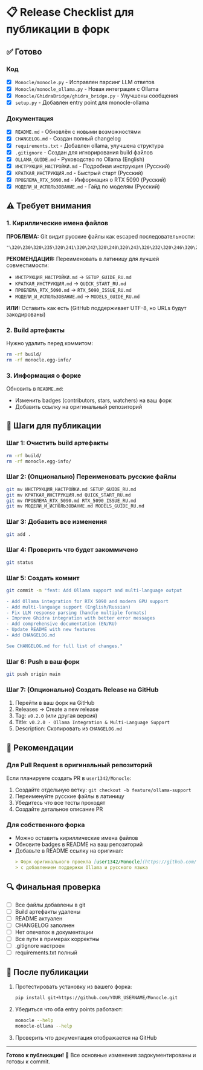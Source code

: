 # 📋 Release Checklist для публикации в форк

## ✅ Готово

### Код
- [x] `Monocle/monocle.py` - Исправлен парсинг LLM ответов
- [x] `Monocle/monocle_ollama.py` - Новая интеграция с Ollama
- [x] `Monocle/GhidraBridge/ghidra_bridge.py` - Улучшены сообщения
- [x] `setup.py` - Добавлен entry point для monocle-ollama

### Документация
- [x] `README.md` - Обновлён с новыми возможностями
- [x] `CHANGELOG.md` - Создан полный changelog
- [x] `requirements.txt` - Добавлен ollama, улучшена структура
- [x] `.gitignore` - Создан для игнорирования build файлов
- [x] `OLLAMA_GUIDE.md` - Руководство по Ollama (English)
- [x] `ИНСТРУКЦИЯ_НАСТРОЙКИ.md` - Подробная инструкция (Русский)
- [x] `КРАТКАЯ_ИНСТРУКЦИЯ.md` - Быстрый старт (Русский)
- [x] `ПРОБЛЕМА_RTX_5090.md` - Информация о RTX 5090 (Русский)
- [x] `МОДЕЛИ_И_ИСПОЛЬЗОВАНИЕ.md` - Гайд по моделям (Русский)

## ⚠️ Требует внимания

### 1. Кириллические имена файлов
**ПРОБЛЕМА:** Git видит русские файлы как escaped последовательности:
```
"\320\230\320\235\320\241\320\242\320\240\320\243\320\232\320\246\320\230\320\257_\320\235\320\220\320\241\320\242\320\240\320\236\320\231\320\232\320\230.md"
```

**РЕКОМЕНДАЦИЯ:** Переименовать в латиницу для лучшей совместимости:
- `ИНСТРУКЦИЯ_НАСТРОЙКИ.md` → `SETUP_GUIDE_RU.md`
- `КРАТКАЯ_ИНСТРУКЦИЯ.md` → `QUICK_START_RU.md`
- `ПРОБЛЕМА_RTX_5090.md` → `RTX_5090_ISSUE_RU.md`
- `МОДЕЛИ_И_ИСПОЛЬЗОВАНИЕ.md` → `MODELS_GUIDE_RU.md`

**ИЛИ:** Оставить как есть (GitHub поддерживает UTF-8, но URLs будут закодированы)

### 2. Build артефакты
Нужно удалить перед коммитом:
```bash
rm -rf build/
rm -rf monocle.egg-info/
```

### 3. Информация о форке
Обновить в `README.md`:
- Изменить badges (contributors, stars, watchers) на ваш форк
- Добавить ссылку на оригинальный репозиторий

## 📝 Шаги для публикации

### Шаг 1: Очистить build артефакты
```bash
rm -rf build/
rm -rf monocle.egg-info/
```

### Шаг 2: (Опционально) Переименовать русские файлы
```bash
git mv ИНСТРУКЦИЯ_НАСТРОЙКИ.md SETUP_GUIDE_RU.md
git mv КРАТКАЯ_ИНСТРУКЦИЯ.md QUICK_START_RU.md
git mv ПРОБЛЕМА_RTX_5090.md RTX_5090_ISSUE_RU.md
git mv МОДЕЛИ_И_ИСПОЛЬЗОВАНИЕ.md MODELS_GUIDE_RU.md
```

### Шаг 3: Добавить все изменения
```bash
git add .
```

### Шаг 4: Проверить что будет закоммичено
```bash
git status
```

### Шаг 5: Создать коммит
```bash
git commit -m "feat: Add Ollama support and multi-language output

- Add Ollama integration for RTX 5090 and modern GPU support
- Add multi-language support (English/Russian)
- Fix LLM response parsing (handle multiple formats)
- Improve Ghidra integration with better error messages
- Add comprehensive documentation (EN/RU)
- Update README with new features
- Add CHANGELOG.md

See CHANGELOG.md for full list of changes."
```

### Шаг 6: Push в ваш форк
```bash
git push origin main
```

### Шаг 7: (Опционально) Создать Release на GitHub
1. Перейти в ваш форк на GitHub
2. Releases → Create a new release
3. Tag: `v0.2.0` (или другая версия)
4. Title: `v0.2.0 - Ollama Integration & Multi-Language Support`
5. Description: Скопировать из `CHANGELOG.md`

## 🎯 Рекомендации

### Для Pull Request в оригинальный репозиторий
Если планируете создать PR в `user1342/Monocle`:
1. Создайте отдельную ветку: `git checkout -b feature/ollama-support`
2. Переименуйте русские файлы в латиницу
3. Убедитесь что все тесты проходят
4. Создайте детальное описание PR

### Для собственного форка
- Можно оставить кириллические имена файлов
- Обновите badges в README на ваш репозиторий
- Добавьте в README ссылку на оригинал:
  ```markdown
  > Форк оригинального проекта [user1342/Monocle](https://github.com/user1342/Monocle)
  > с добавлением поддержки Ollama и русского языка
  ```

## 🔍 Финальная проверка

- [ ] Все файлы добавлены в git
- [ ] Build артефакты удалены
- [ ] README актуален
- [ ] CHANGELOG заполнен
- [ ] Нет опечаток в документации
- [ ] Все пути в примерах корректны
- [ ] .gitignore настроен
- [ ] requirements.txt полный

## 🚀 После публикации

1. Протестировать установку из вашего форка:
   ```bash
   pip install git+https://github.com/YOUR_USERNAME/Monocle.git
   ```

2. Убедиться что оба entry points работают:
   ```bash
   monocle --help
   monocle-ollama --help
   ```

3. Проверить что документация отображается на GitHub

---

**Готово к публикации!** 🎉
Все основные изменения задокументированы и готовы к commit.
